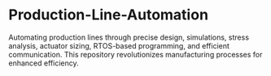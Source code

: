 # Production-Line-Automation
 Automating production lines through precise design, simulations, stress analysis, actuator sizing, RTOS-based programming, and efficient communication. This repository revolutionizes manufacturing processes for enhanced efficiency.

